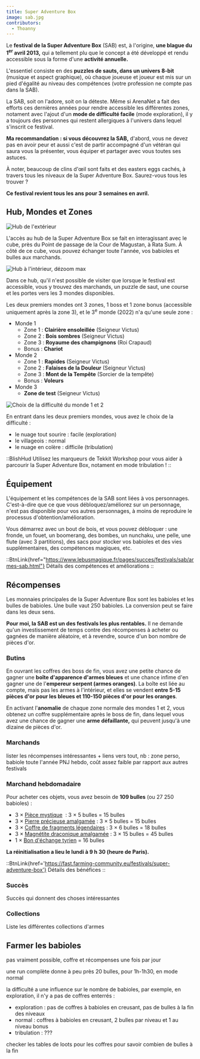 ```yaml
---
title: Super Adventure Box
image: sab.jpg
contributors:
  - Thoanny
---
```


Le **festival de la Super Adventure Box** (SAB) est, à l'origine, **une blague du 1<sup>er</sup> avril 2013,** qui a tellement plu que le concept a été développé et rendu accessible sous la forme d'une **activité annuelle.**

L'essentiel consiste en des **puzzles de sauts, dans un univers 8-bit** (musique et aspect graphique), où chaque joueuse et joueur est mis sur un pied d'égalité au niveau des compétences (votre profession ne compte pas dans la SAB).

La SAB, soit on l'adore, soit on la déteste. Même si ArenaNet a fait des efforts ces dernières années pour rendre accessible les différentes zones, notament avec l'ajout d'un **mode de difficulté facile** (mode exploration), il y a toujours des personnes qui restent allergiques à l'univers dans lequel s'inscrit ce festival.

**Ma recommandation&nbsp;: si vous découvrez la SAB,** d'abord, vous ne devez pas en avoir peur et aussi c'est de partir accompagné d'un vétéran qui saura vous la présenter, vous équiper et partager avec vous toutes ses astuces.

À noter, beaucoup de clins d'&oelig;il sont faits et des easters eggs cachés, à travers tous les niveaux de la Super Adventure Box. Saurez-vous tous les trouver&nbsp;?

**Ce festival revient tous les ans pour 3 semaines en avril.**

## Hub, Mondes et Zones

![Hub de l'extérieur](/img/sab-exterieur.jpg)

L'accès au hub de la Super Adventure Box se fait en interagissant avec le cube, près du Point de passage de la Cour de Magustan, à Rata Sum. À côté de ce cube, vous pouvez échanger toute l'année, vos babioles et bulles aux marchands.

![Hub à l'intérieur, dézoom max](/img/sab-hub.jpg)

Dans ce hub, qu'il n'est possible de visiter que lorsque le festival est accessible, vous y trouvez des marchands, un puzzle de saut, une course et les portes vers les 3 mondes disponibles.

Les deux premiers mondes ont 3 zones, 1 boss et 1 zone bonus (accessible uniquement après la zone 3), et le 3<sup>e</sup> monde (2022) n'a qu'une seule zone&nbsp;:

- Monde 1
  - Zone 1 : **Clairière ensoleillée** (Seigneur Victus)
  - Zone 2 : **Bois sombres** (Seigneur Victus)
  - Zone 3 : **Royaume des champignons** (Roi Crapaud)
  - Bonus : **Chariot**
- Monde 2
  - Zone 1 : **Rapides** (Seigneur Victus)
  - Zone 2 : **Falaises de la Douleur** (Seigneur Victus)
  - Zone 3 : **Mont de la Tempête** (Sorcier de la tempête)
  - Bonus : **Voleurs**
- Monde 3
  - **Zone de test** (Seigneur Victus)

![Choix de la difficulté du monde 1 et 2](/img/sab-choix-difficulte.jpg)

En entrant dans les deux premiers mondes, vous avez le choix de la difficulté :

- le nuage tout sourire : facile (exploration)
- le villageois : normal
- le nuage en colère : difficile (tribulation)

::BlishHud
Utilisez les marqueurs de Tekkit&nbsp;Workshop pour vous aider à parcourir la Super Adventure Box, notament en mode tribulation&nbsp;!
::

## Équipement

L'équipement et les compétences de la SAB sont liées à vos personnages. C'est-à-dire que ce que vous débloquez/améliorez sur un personnage, n'est pas disponible pour vos autres personnages, à moins de reproduire le processus d'obtention/amélioration.

Vous démarrez avec un bout de bois, et vous pouvez débloquer&nbsp;: une fronde, un fouet, un boomerang, des bombes, un nunchaku, une pelle, une flute (avec 3 partitions), des sacs pour stocker vos babioles et des vies supplémentaires, des compétences magiques, etc.

::BtnLink{href="https://www.lebusmagique.fr/pages/succes/festivals/sab/armes-sab.html"}
Détails des compétences et améliorations
::

<!-- TODO : ajouter un ordre idéal pour débloquer les compétences -->

## Récompenses

Les monnaies principales de la Super Adventure Box sont les babioles et les bulles de babioles. Une bulle vaut 250 babioles. La conversion peut se faire dans les deux sens.

**Pour moi, la SAB est un des festivals les plus rentables.** Il ne demande qu'un investissement de temps contre des récompenses à acheter ou gagnées de manière aléatoire, et à revendre, source d'un bon nombre de pièces d'or.

### Butins

En ouvrant les coffres des boss de fin, vous avez une petite chance de gagner une **boîte d'apparence d'armes bleues** et une chance infime d'en gagner une de l'**empereur serpent (armes oranges)**. La boîte est liée au compte, mais pas les armes à l'intérieur, et elles se vendent **entre 5-15 pièces d'or pour les bleues et 110-150 pièces d'or pour les oranges**.

En activant l'**anomalie** de chaque zone normale des mondes 1 et 2, vous obtenez un coffre supplémentaire après le boss de fin, dans lequel vous avez une chance de gagner une **arme défaillante,** qui peuvent jusqu'à une dizaine de pièces d'or.

### Marchands

lister les récompenses intéressantes + liens vers tout, nb : zone perso, babiole toute l'année
PNJ hebdo, coût assez faible par rapport aux autres festivals

### Marchand hebdomadaire

Pour acheter ces objets, vous avez besoin de **109 bulles** (ou 27&nbsp;250 babioles)&nbsp;:

- 3 × [Pièce mystique](https://wiki-fr.guildwars2.com/wiki/Pi%C3%A8ce_mystique)&nbsp; : 3 × 5 bulles = 15 bulles
- 3 × [Pierre précieuse amalgamée](https://wiki-fr.guildwars2.com/wiki/Pierre_pr%C3%A9cieuse_amalgam%C3%A9e) : 3 × 5 bulles = 15 bulles
- 3 × [Coffre de fragments légendaires](https://wiki-fr.guildwars2.com/wiki/Coffre_de_fragments_l%C3%A9gendaires) : 3 × 6 bulles = 18 bulles
- 3 × [Magnétite draconique amalgamée](https://wiki-fr.guildwars2.com/wiki/Magn%C3%A9tite_draconique_amalgam%C3%A9e) : 3 × 15 bulles = 45 bulles
- 1 × [Bon d'échange tyrien](https://wiki-fr.guildwars2.com/wiki/Bon_d%27%C3%A9change_tyrien) = 16 bulles

**La réinitialisation a lieu le lundi à 9&nbsp;h&nbsp;30 (heure de Paris).**

::BtnLink{href='https://fast.farming-community.eu/festivals/super-adventure-box'}
Détails des bénéfices
::

### Succès

Succès qui donnent des choses intéressantes

### Collections

Liste les différentes collections d'armes

## Farmer les babioles

pas vraiment possible, coffre et récompenses une fois par jour

une run complète donne à peu près 20 bulles, pour 1h-1h30, en mode normal

la difficulté a une influence sur le nombre de babioles, par exemple, en exploration, il n'y a pas de coffres enterrés :

- exploration : pas de coffres à babioles en creusant, pas de bulles à la fin des niveaux
- normal : coffres à babioles en creusant, 2 bulles par niveau et 1 au niveau bonus
- tribulation : ???

checker les tables de loots pour les coffres pour savoir combien de bulles à la fin
